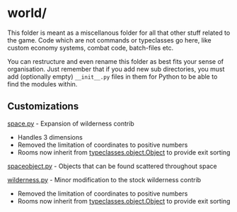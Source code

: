 # world/

This folder is meant as a miscellanous folder for all that other stuff
related to the game. Code which are not commands or typeclasses go
here, like custom economy systems, combat code, batch-files etc.

You can restructure and even rename this folder as best fits your
sense of organisation. Just remember that if you add new sub
directories, you must add (optionally empty) `__init__.py` files in
them for Python to be able to find the modules within.

## Customizations

[space.py](space.py) - Expansion of wilderness contrib
 * Handles 3 dimensions
 * Removed the limitation of coordinates to positive numbers
 * Rooms now inherit from [typeclasses.object.Object](/typeclasses/objects.py)
   to provide exit sorting

[spaceobject.py](spaceobject.py) - Objects that can be found scattered
throughout space

[wilderness.py](wilderness.py) - Minor modification to the stock wilderness
contrib
 * Removed the limitation of coordinates to positive numbers
 * Rooms now inherit from [typeclasses.object.Object](/typeclasses/objects.py)
   to provide exit sorting
